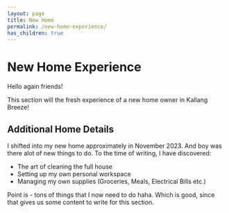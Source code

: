 ```yaml
---
layout: page
title: New Home
permalink: /new-home-experience/
has_children: true 
---
```


# New Home Experience

Hello again friends!

This section will the fresh experience of a new home owner in Kallang Breeze! 

## Additional Home Details

I shifted into my new home approximately in November 2023. And boy was there alot of new things to do. To the time of writing, I have discovered:
- The art of cleaning the full house
- Setting up my own personal workspace
- Managing my own supplies (Groceries, Meals, Electrical Bills etc.)

Point is - tons of things that I now need to do haha. Which is good, since that gives us some content to write for this section.